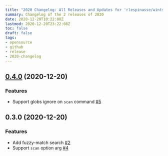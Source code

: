 ```yaml
---
title: "2020 Changelog: All Releases and Updates for 'rlespinasse/wints'"
summary: Changelog of the 2 releases of 2020
date: 2020-12-20T10:22:08Z
lastmod: 2020-12-20T23:22:08Z
toc: false
draft: false
tags:
- opensource
- github
- release
- 2020-changelog
---
```

## [0.4.0](https://github.com/rlespinasse/wints/compare/v0.3.0...v0.4.0) (2020-12-20)

### Features

* Support globs ignore on `scan` command [#5](https://github.com/rlespinasse/wints/pull/5)



## 0.3.0 (2020-12-20)

### Features

* Add fuzzy-match search [#2](https://github.com/rlespinasse/wints/pull/2)
* Support `scan` option arg [#4](https://github.com/rlespinasse/wints/pull/4)



